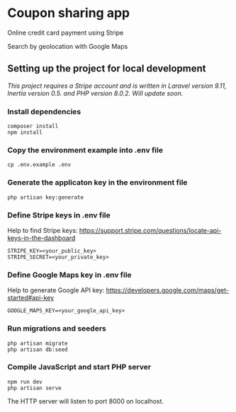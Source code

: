 # Coupon sharing app

Online credit card payment using Stripe

Search by geolocation with Google Maps

## Setting up the project for local development

*This project requires a Stripe account and is written in Laravel version 9.11, Inertia version 0.5. and PHP version 8.0.2. Will update soon.*

### Install dependencies

```
composer install
npm install
```

### Copy the environment example into .env file

```
cp .env.example .env
```

### Generate the applicaton key in the environment file

```
php artisan key:generate
```

### Define Stripe keys in .env file

Help to find Stripe keys: https://support.stripe.com/questions/locate-api-keys-in-the-dashboard

```
STRIPE_KEY=<your_public_key>
STRIPE_SECRET=<your_private_key>
```

### Define Google Maps key in .env file

Help to generate Google API key: https://developers.google.com/maps/get-started#api-key

```
GOOGLE_MAPS_KEY=<your_google_api_key>
```

### Run migrations and seeders

```
php artisan migrate
php artisan db:seed
```

### Compile JavaScript and start PHP server

```
npm run dev
php artisan serve
```
The HTTP server will listen to port 8000 on localhost.